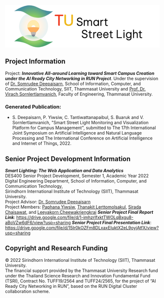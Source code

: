 ![Thammasat University Smart Street Light Project Icon](/client/img/icon-name-horizontal.png "Thammasat University Smart Street Light Project Icon")

## Project Information
Project: ***Innovative All-around Learning toward Smart Campus Creation under the AI Ready City Networking in RUN Project***. Under the supervision of [Dr. Somrudee Deepaisarn](https://www.siit.tu.ac.th/personnel.php?id=252), School of Information, Computer, and Communication Technology, SIIT, Thammasat University and [Prof. Dr. Virach Sornlertlamvanich](https://www.virach.com/), Faculty of Engineering, Thammasat University.

### Generated Publication:
- S. Deepaisarn, P. Yiwsiw, C. Tantiwattanapaibul, S. Buaruk and V. Sornlertlamvanich, "Smart Street Light Monitoring and Visualization Platform for Campus Management", submitted to The 17th International Joint Symposium on Artificial Intelligence and Natural Language Processing and The International Conference on Artificial Intelligence and Internet of Things, 2022.

## Senior Project Development Information
***Smart Lighting: The Web Application and Data Analytics***\
DES400 Senior Project Development, Semester 1, Academic Year 2022\
Digital Engineering Department, School of Information, Computer, and Communication Technology,\
Sirindhorn International Institute of Technology (SIIT), Thammasat University.\
Project Advisor: [Dr. Somrudee Deepaisarn](https://www.siit.tu.ac.th/personnel.php?id=252)\
Project Members: [Paphana Yiwsiw](https://waterthatfrozen.github.io), [Thanakit Lerttomolsakul](https://www.linkedin.com/in/thanakit-lerttomolsakul-3675ab24b/), [Sirada Chaisawat](https://www.linkedin.com/in/sirada-chaisawat-a9795724b/), and [Leeyakorn Cheewakriengkrai](https://github.com/Leeyakorn)
***Senior Project Final Report Link***: https://drive.google.com/file/d/1-imhzrlfxktTWOLqBxgu8-aBoVZw6dF6/view?usp=sharing
***Senior Project Final Presentation Link***: https://drive.google.com/file/d/15Ir0kOZFm8DLxaxEIuktX2eL9oyjAtfX/view?usp=sharing

## Copyright and Research Funding
© 2022 Sirindhorn International Institute of Technology (SIIT), Thammasat University.\
The financial support provided by the Thammasat University Research fund under the Thailand Science Research and Innovation Fundamental Fund (TSRI), Contract No. TUFF19/2564 and TUFF24/2565, for the project of “AI Ready City Networking in RUN”, based on the RUN Digital Cluster collaboration scheme.
